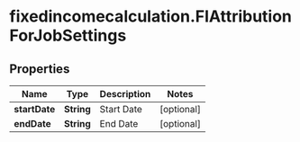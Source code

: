 # fixedincomecalculation.FIAttributionForJobSettings

## Properties

Name | Type | Description | Notes
------------ | ------------- | ------------- | -------------
**startDate** | **String** | Start Date | [optional] 
**endDate** | **String** | End Date | [optional] 


